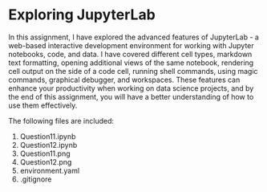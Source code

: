 # Exploring JupyterLab

In this assignment, I have explored the advanced features of JupyterLab - a web-based interactive development environment for working with Jupyter notebooks, code, and data. I have covered different cell types, markdown text formatting, opening additional views of the same notebook, rendering cell output on the side of a code cell, running shell commands, using magic commands, graphical debugger, and workspaces. These features can enhance your productivity when working on data science projects, and by the end of this assignment, you will have a better understanding of how to use them effectively.


The following files are included:
1. Question11.ipynb
1. Question12.ipynb
1. Question11.png
1. Question12.png
1. environment.yaml
1. .gitignore